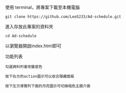 使用 terminal，將專案下載至本機電腦

    git clone https://github.com/Leo5233/Ad-schedule.git

進入存放此專案的資料夾

    cd Ad-schedule

以瀏覽器開啟index.html即可

功能列表

    勾選資料列會改變底色

    按下右方的action圖示可以收合隱藏面板

    按下左方導覽列下面的月亮圖示可切換暗色主題介面


